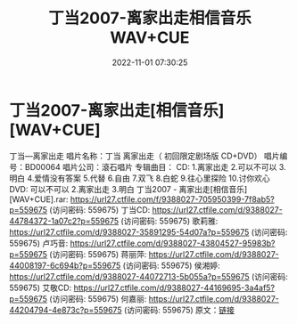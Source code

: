 ﻿---
title: 丁当2007-离家出走相信音乐WAV+CUE
date: 2022-11-01 07:30:25
categories: WAV车载音乐、镜像
tags: 华语中文
---
# 丁当2007-离家出走[相信音乐][WAV+CUE]

丁当—离家出走
唱片名称：丁当 离家出走（ 初回限定剧场版 CD+DVD）
唱片编号：BD00064
唱片公司：滾石唱片
专辑曲目：
CD:
1.离家出走
2.可以不可以
3.明白
4.爱情没有答案
5.代替
6.自由
7.双飞
8.白蛇
9.往心里探险
10.讨你欢心
DVD:
可以不可以
2.离家出走
3.明白
丁当2007 - 离家出走[相信音乐][WAV+CUE].rar: https://url27.ctfile.com/f/9388027-705950399-7f8ab5?p=559675
(访问密码: 559675)
丁当CD: https://url27.ctfile.com/d/9388027-44784372-1a07c2?p=559675
(访问密码: 559675)
歌莉雅: https://url27.ctfile.com/d/9388027-35891295-54d07a?p=559675
(访问密码: 559675)
卢巧音: https://url27.ctfile.com/d/9388027-43804527-95983b?p=559675
(访问密码: 559675)
蒋丽萍: https://url27.ctfile.com/d/9388027-44008197-6c694b?p=559675
(访问密码: 559675)
侯湘婷: https://url27.ctfile.com/d/9388027-44072713-5b055a?p=559675
(访问密码: 559675)
艾敬CD: https://url27.ctfile.com/d/9388027-44169695-3a4af5?p=559675
(访问密码: 559675)
何嘉丽: https://url27.ctfile.com/d/9388027-44204794-4e873c?p=559675
(访问密码: 559675)
原文：[链接](https://blog.sina.com.cn/s/blog_1647c7e7601031045.html)